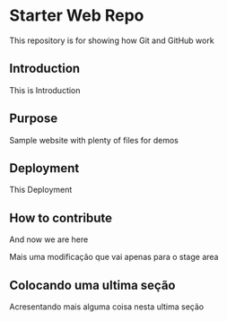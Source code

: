 # Starter Web Repo

This repository is for showing how Git and GitHub work

## Introduction

This is Introduction
## Purpose

Sample website with plenty of files for demos

## Deployment

This Deployment

## How to contribute

And now we are here

Mais uma modificação que vai apenas para o stage area

## Colocando uma ultima seção

Acresentando mais alguma coisa nesta ultima seção
